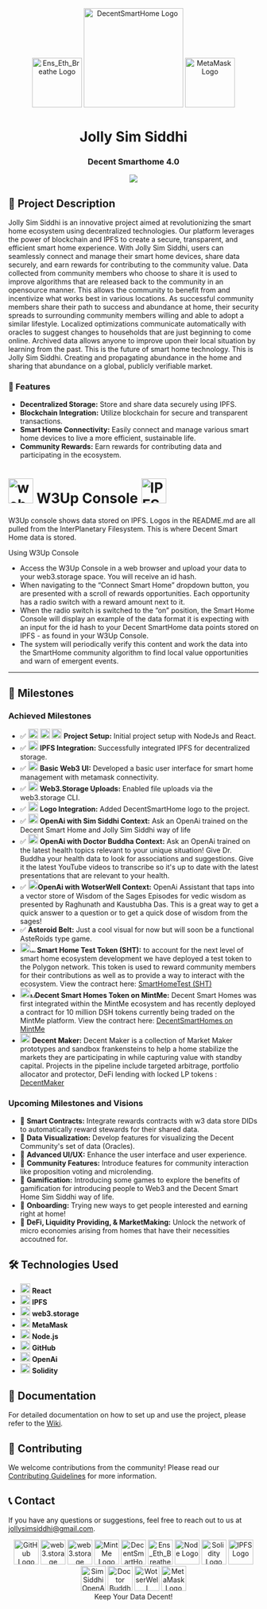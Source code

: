 <div align="center">
    <img src="https://bafybeifej4defs5s5wryxylmps42c7xkbzle3fxjgnsbb5hcfnd5b77zwa.ipfs.w3s.link/Ens_Eth_Breathe.gif" alt="Ens_Eth_Breathe Logo" width="100" height="100">
    <img src="https://bafybeigr6ri2ythjbciusgjdvimjt74caymflc5ut4rmtrkhcoi2cr53ua.ipfs.w3s.link/DecentSmartHome.png" alt="DecentSmartHome Logo" width="200" height="200">
    <img src="https://bafybeicft2vkf4jfqex4j2xjr5t2yzrdlticyboc2gbf325ztjqpv5ng24.ipfs.w3s.link/MetaMaskFox.png" alt="MetaMask Logo" width="100" height="100">
</div>

<div align="center">
    <h1>Jolly Sim Siddhi</h1>
    <h3>Decent Smarthome 4.0</h3>
</div>


<div align="center">
    	<img height=auto width=auto src="https://bafybeigzedgqg5kafnmva6l7v2cniqxvkbrgypycx43jplnyzaqdymvhxa.ipfs.w3s.link/Screenshot_2024-10-12_at_7.38.56_AM.png">
</div>


## 🌟 Project Description

Jolly Sim Siddhi is an innovative project aimed at revolutionizing the smart home ecosystem using decentralized technologies. Our platform leverages the power of blockchain and IPFS to create a secure, transparent, and efficient smart home experience. With Jolly Sim Siddhi, users can seamlessly connect and manage their smart home devices, share data securely, and earn rewards for contributing to the community value. Data collected from community members who choose to share it is used to improve algorithms that are released back to the community in an opensource manner. This allows the community to benefit from and incentivize what works best in various locations. As successful community members share their path to success and abundance at home, their security spreads to surrounding community members willing and able to adopt a similar lifestyle. Localized optimizations communicate automatically with oracles to suggest changes to households that are just beginning to come online. Archived data allows anyone to improve upon their local situation by learning from the past. This is the future of smart home technology. This is Jolly Sim Siddhi. Creating and propagating abundance in the home and sharing that abundance on a global, publicly verifiable market.

### 🚀 Features

- **Decentralized Storage:** Store and share data securely using IPFS.
- **Blockchain Integration:** Utilize blockchain for secure and transparent transactions.
- **Smart Home Connectivity:** Easily connect and manage various smart home devices to live a more efficient, sustainable life.
- **Community Rewards:** Earn rewards for contributing data and participating in the ecosystem.

<div>
    <h1>
        <img src="https://bafybeih7e5eyvfs64oimtn5ywti2lovl3ydysq5mcoxbefpx2qkly4rdrq.ipfs.w3s.link/web3storage.png" alt="web3.storage Logo" width="50" height="50">
        W3Up Console
        <img src="https://bafybeidxx2mbmne45dqr5c572ynzly6asn7qns6uvdyhak7576nygcu4ym.ipfs.w3s.link/IPFS_Logo.png" alt="IPFS Logo" width="50" height="50">
    </h1>
</div>

W3Up console shows data stored on IPFS. Logos in the README.md are all pulled from the InterPlanetary Filesystem. This is where Decent Smart Home data is stored.

Using W3Up Console

- Access the W3Up Console in a web browser and upload your data to your web3.storage space. You will receive an id hash.
- When navigating to the “Connect Smart Home” dropdown button, you are presented with a scroll of rewards opportunities. Each opportunity has a radio switch with a reward amount next to it.
- When the radio switch is switched to the “on” position, the Smart Home Console will display an example of the data format it is expecting with an input for the id hash to your Decent SmartHome data points stored on IPFS - as found in your W3Up Console.
- The system will periodically verify this content and work the data into the SmartHome community algorithm to find local value opportunities and warn of emergent events.

---

## 📅 Milestones

### Achieved Milestones

- ✅ <img src="https://bafybeie7l66frjp4im2xrsd3wxlhwcve4bxuxqrvs6i3a33untc6mwwkgm.ipfs.w3s.link/node_logo.png" alt="Node Logo" width="20" height="20"> <img src="https://bafybeicn7il3x7xmfckdqxctqxkiskcbnibw3mthjnwdcgjutjzxwgraai.ipfs.w3s.link/ReactLogo.jpeg" alt="React Logo" width="20" height="20"> <img src="https://bafybeififxtnn4lyvw72l4l7p2ux2qiumsgm4y6zmjf3jryhmzxhzifwym.ipfs.w3s.link/Github_Logo.png" alt="GitHub Logo" width="20" height="20"> **Project Setup:** Initial project setup with NodeJs and React.
- ✅ <img src="https://bafybeidxx2mbmne45dqr5c572ynzly6asn7qns6uvdyhak7576nygcu4ym.ipfs.w3s.link/IPFS_Logo.png" alt="IPFS Logo" width="20" height="20"> **IPFS Integration:** Successfully integrated IPFS for decentralized storage.
- ✅ <img src="https://bafybeicft2vkf4jfqex4j2xjr5t2yzrdlticyboc2gbf325ztjqpv5ng24.ipfs.w3s.link/MetaMaskFox.png" alt="MetaMask Logo" width="20" height="20"> **Basic Web3 UI:** Developed a basic user interface for smart home management with metamask connectivity.
- ✅ <img src="https://bafybeih7e5eyvfs64oimtn5ywti2lovl3ydysq5mcoxbefpx2qkly4rdrq.ipfs.w3s.link/web3storage.png" alt="web3.storage Logo" width="20" height="20"> **Web3.Storage Uploads:** Enabled file uploads via the web3.storage CLI.
- ✅ <img src="https://bafybeigr6ri2ythjbciusgjdvimjt74caymflc5ut4rmtrkhcoi2cr53ua.ipfs.w3s.link/DecentSmartHome.png" alt="DecentSmartHome Logo" width="20" height="20"> **Logo Integration:** Added DecentSmartHome logo to the project.
- ✅ <img src="https://bafybeia7dr3aeh53mmqxnpwfga2zflp2u6msvwih4iiziwrfxct5ti4of4.ipfs.w3s.link/SimSiddhiChat.png" alt="SimSiddhi OpenAi Logo" width="20" height="20"> **OpenAi with Sim Siddhi Context:** Ask an OpenAi trained on the Decent Smart Home and Jolly Sim Siddhi way of life
- ✅ <img src="https://bafybeid6y5ibkrn2y7ddkolpzo53i7rbdbjxscmivbrmq4vtrapnl6l5wa.ipfs.w3s.link/DoctorBuddha.png" alt="Doctor Buddha" width="20" height="20"> **OpenAi with Doctor Buddha Context:** Ask an OpenAi trained on the latest health topics relevant to your unique situation! Give Dr. Buddha your health data to look for associations and suggestions. Give it the latest YouTube videos to transcribe so it's up to date with the latest presentations that are relevant to your health.
- ✅ <img src="https://bafybeidpjh43gomls6rkxym4cbetd6cufc7y3uhplgo5ur7ufjeg5fdghi.ipfs.w3s.link/WOTSERWell.jpeg" alt="WotserWell" width="20" height="20">**OpenAi with WotserWell Context:** OpenAi Assistant that taps into a vector store of Wisdom of the Sages Episodes for vedic wisdom as presented by Raghunath and Kaustubha Das. This is a great way to get a quick answer to a question or to get a quick dose of wisdom from the sages! 
- ✅ **Asteroid Belt:** Just a cool visual for now but will soon be a functional AsteRoids type game. 
- <img src="https://bafybeigr6ri2ythjbciusgjdvimjt74caymflc5ut4rmtrkhcoi2cr53ua.ipfs.w3s.link/DecentSmartHome.png" alt="DecentSmartHome Logo" width="20" height="20"><img src="https://bafybeic5bvnkjejuxbogn2n7lyzfyf5l6glgzrxkidjwj4yvhyci5haoca.ipfs.w3s.link/PolygonLogo.png" alt="web3.storage Logo" width="10" height="10"> **Smart Home Test Token (SHT):** to account for the next level of smart home ecosystem development we have deployed a test token to the Polygon network. This token is used to reward community members for their contributions as well as to provide a way to interact with the ecosystem. View the contract here: [SmartHomeTest (SHT)](https://polygonscan.com/token/0x81ccef6414d4cdbed9fd6ea98c2d00105800cd78)
- <img src="https://bafybeigr6ri2ythjbciusgjdvimjt74caymflc5ut4rmtrkhcoi2cr53ua.ipfs.w3s.link/DecentSmartHome.png" alt="DecentSmartHome Logo" width="20" height="20"><img src="https://bafybeig67sj4te7xkz5ku67ksnhxdfzikblc77gsecv53owxe6b4z5aega.ipfs.w3s.link/MintMeLogo.png" alt="MintMe Logo" width="10" height="10">**Decent Smart Homes Token on MintMe:** Decent Smart Homes was first integrated within the MintMe ecosystem and has recently deployed a contract for 10 million DSH tokens currently being traded on the MintMe platform.  View the contract here: [DecentSmartHomes on MintMe](https://www.mintme.com/explorer/token/0x969d65ee0823F9c892bDFe3c462D91ab1D278B4E)
- <img src="https://bafybeihx7bjavlb6uicr4d3osgrduatte3jtsfrfs2exrymmauw4dbgwvm.ipfs.w3s.link/SimSiddhiDefi.png" alt="DecentSmartHome Logo" width="20" height="20"> **Decent Maker:** Decent Maker is a collection of Market Maker prototypes and sandbox frankensteins to help a home stabilize the markets they are participating in while capturing value with standby capital.  Projects in the pipeline include targeted arbitrage, portfolio allocator and protector, DeFi lending with locked LP tokens   : [DecentMaker](https://www.mintme.com/explorer/token/0x969d65ee0823F9c892bDFe3c462D91ab1D278B4E)

### Upcoming Milestones and Visions

- 🚧 **Smart Contracts:** Integrate rewards contracts with w3 data store DIDs to automatically reward stewards for their shared data.
- 🚧 **Data Visualization:** Develop features for visualizing the Decent Community's set of data (Oracles). 
- 🚧 **Advanced UI/UX:** Enhance the user interface and user experience.
- 🚧 **Community Features:** Introduce features for community interaction like proposition voting and microlending.
- 🚧 **Gamification:** Introducing some games to explore the benefits of gamification for introducing people to Web3 and the Decent Smart Home Sim Siddhi way of life.
- 🚧 **Onboarding:** Trying new ways to get people interested and earning right at home!
- 🚧 **DeFi, Liquidity Providing, & MarketMaking:** Unlock the network of micro economies arising from homes that have their necessities accoutned for.

## 🛠️ Technologies Used

- <img src="https://bafybeicn7il3x7xmfckdqxctqxkiskcbnibw3mthjnwdcgjutjzxwgraai.ipfs.w3s.link/ReactLogo.jpeg" alt="React Logo" width="20" height="20"> **React**
- <img src="https://bafybeidxx2mbmne45dqr5c572ynzly6asn7qns6uvdyhak7576nygcu4ym.ipfs.w3s.link/IPFS_Logo.png" alt="IPFS Logo" width="20" height="20"> **IPFS**
- <img src="https://bafybeih7e5eyvfs64oimtn5ywti2lovl3ydysq5mcoxbefpx2qkly4rdrq.ipfs.w3s.link/web3storage.png" alt="web3.storage Logo" width="20" height="20"> **web3.storage**
- <img src="https://bafybeicft2vkf4jfqex4j2xjr5t2yzrdlticyboc2gbf325ztjqpv5ng24.ipfs.w3s.link/MetaMaskFox.png" alt="MetaMask Logo" width="20" height="20"> **MetaMask**
- <img src="https://bafybeie7l66frjp4im2xrsd3wxlhwcve4bxuxqrvs6i3a33untc6mwwkgm.ipfs.w3s.link/node_logo.png" alt="Node Logo" width="20" height="20"> **Node.js**
- <img src="https://bafybeififxtnn4lyvw72l4l7p2ux2qiumsgm4y6zmjf3jryhmzxhzifwym.ipfs.w3s.link/Github_Logo.png" alt="GitHub Logo" width="20" height="20"> **GitHub**
- <img src="https://bafybeia7dr3aeh53mmqxnpwfga2zflp2u6msvwih4iiziwrfxct5ti4of4.ipfs.w3s.link/SimSiddhiChat.png" alt="SimSiddhi OpenAi Logo" width="20" height="20"> **OpenAi**
- <img src="https://bafybeicpv5ao6nyxhdln45jrd4gslyhrsagq72vvzmdpb2tsbm2vkz5jc4.ipfs.w3s.link/solidity.png" alt="Solidity Logo" width="20" height="20"> **Solidity**

## 📖 Documentation

For detailed documentation on how to set up and use the project, please refer to the [Wiki](https://github.com/TheJollyLaMa/jolly-sim-siddhi/wiki).

## 🤝 Contributing

We welcome contributions from the community! Please read our [Contributing Guidelines](CONTRIBUTING.md) for more information.

## 📞 Contact

If you have any questions or suggestions, feel free to reach out to us at [jollysimsiddhi@gmail.com](mailto:jollysimsiddhi@gmail.com).



<div align="center">
    <img src="https://bafybeififxtnn4lyvw72l4l7p2ux2qiumsgm4y6zmjf3jryhmzxhzifwym.ipfs.w3s.link/Github_Logo.png" alt="GitHub Logo" width="50" height="50">
    <img src="https://bafybeih7e5eyvfs64oimtn5ywti2lovl3ydysq5mcoxbefpx2qkly4rdrq.ipfs.w3s.link/web3storage.png" alt="web3.storage Logo" width="50" height="50">
    <img src="https://bafybeic5bvnkjejuxbogn2n7lyzfyf5l6glgzrxkidjwj4yvhyci5haoca.ipfs.w3s.link/PolygonLogo.png" alt="web3.storage Logo" width="50" height="50">
    <img src="https://bafybeig67sj4te7xkz5ku67ksnhxdfzikblc77gsecv53owxe6b4z5aega.ipfs.w3s.link/MintMeLogo.png" alt="MintMe Logo" width="50" height="50">
    <img src="https://bafybeigr6ri2ythjbciusgjdvimjt74caymflc5ut4rmtrkhcoi2cr53ua.ipfs.w3s.link/DecentSmartHome.png" alt="DecentSmartHome Logo" width="50" height="50">
    <img src="https://bafybeifej4defs5s5wryxylmps42c7xkbzle3fxjgnsbb5hcfnd5b77zwa.ipfs.w3s.link/Ens_Eth_Breathe.gif" alt="Ens_Eth_Breathe Logo" width="50" height="50">
    <img src="https://bafybeie7l66frjp4im2xrsd3wxlhwcve4bxuxqrvs6i3a33untc6mwwkgm.ipfs.w3s.link/node_logo.png" alt="Node Logo" width="50" height="50">
    <img src="https://bafybeicpv5ao6nyxhdln45jrd4gslyhrsagq72vvzmdpb2tsbm2vkz5jc4.ipfs.w3s.link/solidity.png" alt="Solidity Logo" width="50" height="50">
    <img src="https://bafybeidxx2mbmne45dqr5c572ynzly6asn7qns6uvdyhak7576nygcu4ym.ipfs.w3s.link/IPFS_Logo.png" alt="IPFS Logo" width="50" height="50">
    <img src="https://bafybeia7dr3aeh53mmqxnpwfga2zflp2u6msvwih4iiziwrfxct5ti4of4.ipfs.w3s.link/SimSiddhiChat.png" alt="SimSiddhi OpenAi Logo" width="50" height="50">
    <img src="https://bafybeid6y5ibkrn2y7ddkolpzo53i7rbdbjxscmivbrmq4vtrapnl6l5wa.ipfs.w3s.link/DoctorBuddha.png" alt="Doctor Buddha" width="50" height="50">
    <img src="https://bafybeidpjh43gomls6rkxym4cbetd6cufc7y3uhplgo5ur7ufjeg5fdghi.ipfs.w3s.link/WOTSERWell.jpeg" alt="WotserWell" width="50" height="50">
    <img src="https://bafybeicft2vkf4jfqex4j2xjr5t2yzrdlticyboc2gbf325ztjqpv5ng24.ipfs.w3s.link/MetaMaskFox.png" alt="MetaMask Logo" width="50" height="50">
    <br>
    Keep Your Data Decent!
</div>